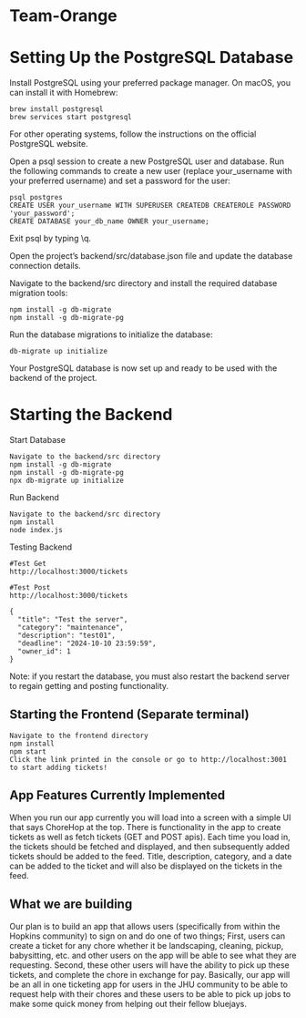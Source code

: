 # Team-Orange

# Setting Up the PostgreSQL Database

Install PostgreSQL using your preferred package manager. On macOS, you can install it with Homebrew:
```
brew install postgresql
brew services start postgresql
```
For other operating systems, follow the instructions on the official PostgreSQL website.

Open a psql session to create a new PostgreSQL user and database.
Run the following commands to create a new user (replace your_username with your preferred username) and set a password for the user:
```
psql postgres
CREATE USER your_username WITH SUPERUSER CREATEDB CREATEROLE PASSWORD 'your_password';
CREATE DATABASE your_db_name OWNER your_username;
```
Exit psql by typing \q.

Open the project’s backend/src/database.json file and update the database connection details. 

Navigate to the backend/src directory and install the required database migration tools:
```
npm install -g db-migrate
npm install -g db-migrate-pg
```
Run the database migrations to initialize the database:
```
db-migrate up initialize
```
Your PostgreSQL database is now set up and ready to be used with the backend of the project.

# Starting the Backend

Start Database
```
Navigate to the backend/src directory 
npm install -g db-migrate
npm install -g db-migrate-pg
npx db-migrate up initialize
```

Run Backend
```
Navigate to the backend/src directory
npm install
node index.js
```

Testing Backend
```
#Test Get
http://localhost:3000/tickets

#Test Post
http://localhost:3000/tickets

{
  "title": "Test the server",
  "category": "maintenance",
  "description": "test01",
  "deadline": "2024-10-10 23:59:59",
  "owner_id": 1
}
```
Note: if you restart the database, you must also restart the backend server to regain getting and posting functionality.
## Starting the Frontend (Separate terminal)
```
Navigate to the frontend directory
npm install
npm start 
Click the link printed in the console or go to http://localhost:3001 to start adding tickets!
```

## App Features Currently Implemented
When you run our app currently you will load into a screen with a simple UI that says ChoreHop at the top. There is functionality in the app to create tickets as well as fetch tickets (GET and POST apis). Each time you load in, the tickets should be fetched and displayed, and then subsequently added tickets should be added to the feed. Title, description, category, and a date can be added to the ticket and will also be displayed on the tickets in the feed. 

## What we are building
Our plan is to build an app that allows users (specifically from within the Hopkins community) to sign on and do one of two things; First, users can create a ticket for any chore whether it be landscaping, cleaning, pickup, babysitting, etc. and other users on the app will be able to see what they are requesting. Second, these other users will have the ability to pick up these tickets, and complete the chore in exchange for pay. Basically, our app will be an all in one ticketing app for users in the JHU community to be able to request help with their chores and these users to be able to pick up jobs to make some quick money from helping out their fellow bluejays.